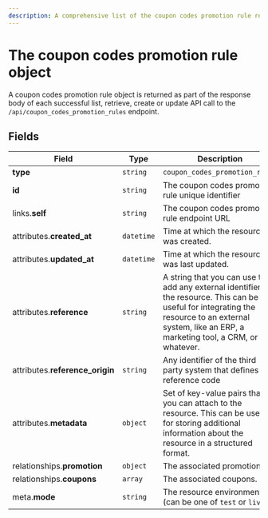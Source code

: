 ```yaml
---
description: A comprehensive list of the coupon codes promotion rule resource's attributes and relationships.
---
```


# The coupon codes promotion rule object

A coupon codes promotion rule object is returned as part of the response body of each successful list, retrieve, create or update API call to the `/api/coupon_codes_promotion_rules` endpoint.

## Fields

| Field          | Type     | Description                                  |
| -------------- | -------- | -------------------------------------------- |
| **type**       | `string` | `coupon_codes_promotion_rules`                        |
| **id**         | `string` | The coupon codes promotion rule unique identifier  |
| links.**self** | `string` | The coupon codes promotion rule endpoint URL       |
| attributes.**created_at** | `datetime` | Time at which the resource was created. |
| attributes.**updated_at** | `datetime` | Time at which the resource was last updated. |
| attributes.**reference** | `string` | A string that you can use to add any external identifier to the resource. This can be useful for integrating the resource to an external system, like an ERP, a marketing tool, a CRM, or whatever. |
| attributes.**reference_origin** | `string` | Any identifier of the third party system that defines the reference code |
| attributes.**metadata** | `object` | Set of key-value pairs that you can attach to the resource. This can be useful for storing additional information about the resource in a structured format. |
| relationships.**promotion** | `object` | The associated promotion. |
| relationships.**coupons** | `array` | The associated coupons. |
| meta.**mode** | `string` | The resource environment \(can be one of `test` or `live`\) |

